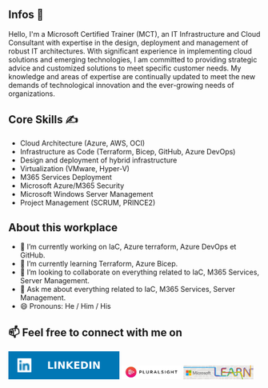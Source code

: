 ## Infos 🤗
Hello, I'm a Microsoft Certified Trainer (MCT), an IT Infrastructure and Cloud Consultant with expertise in the design, deployment and management of robust IT architectures. 
With significant experience in implementing cloud solutions and emerging technologies, I am committed to providing strategic advice and customized solutions to meet specific customer needs.
My knowledge and areas of expertise are continually updated to meet the new demands of technological innovation and the ever-growing needs of organizations. 

## Core Skills ✍️
- Cloud Architecture (Azure, AWS, OCI)
- Infrastructure as Code (Terraform, Bicep, GitHub, Azure DevOps)
- Design and deployment of hybrid infrastructure
- Virtualization (VMware, Hyper-V)
- M365 Services Deployment​
- Microsoft Azure/M365 Security​
- Microsoft Windows Server Management
- Project Management​ (SCRUM, PRINCE2)

## About this workplace
- 🔭 I’m currently working on IaC, Azure terraform, Azure DevOps et GitHub.
- 🌱 I’m currently learning Terraform, Azure Bicep.
- 👯 I’m looking to collaborate on everything related to IaC, M365 Services, Server Management.
- 💬 Ask me about everything related to IaC, M365 Services, Server Management.
- 😄 Pronouns: He / Him / His

## 📫 Feel free to connect with me on
<a href="https://www.linkedin.com/in/angelesbanakantep/" target="_blank"><img src="images/LinkedIn-pic.svg"></a>
<a href="https://app.pluralsight.com/profile/Banangels" target="_blank"><img src="images/pluralsight-pic.jpg" width="120px" ></a>
<a href="https://learn.microsoft.com/en-us/users/banangels/transcript/vm94mt6mnxzn2lk?tab=credentials-tab&source=docs" target="_blank"><img src="images/microsoft-learn.png" width="140px" ></a>
